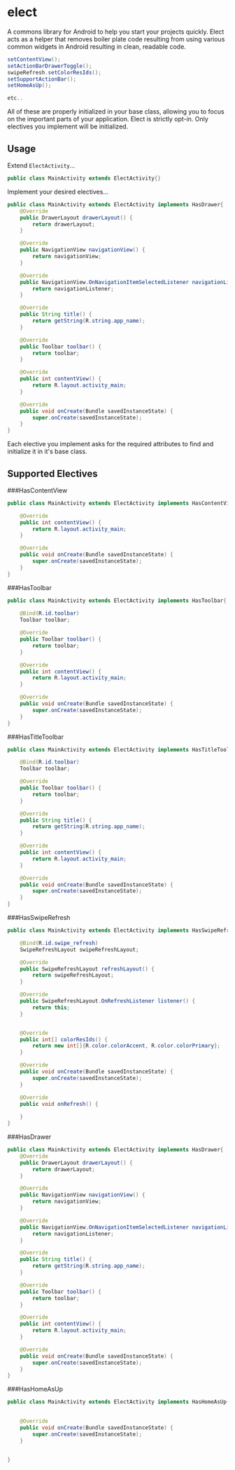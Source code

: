 # elect
A commons library for Android to help you start your projects quickly. 
Elect acts as a helper that removes boiler plate code resulting from using various common widgets in Android resulting in clean, readable code.

```java
setContentView();
setActionBarDrawerToggle(); 
swipeRefresh.setColorResIds();
setSupportActionBar();
setHomeAsUp();

etc..
```
All of these are properly initialized in your base class, allowing you to focus on the important parts of your application. Elect is strictly opt-in. Only electives you implement will be initialized.

## Usage

Extend `ElectActivity`...
```java
public class MainActivity extends ElectActivity{}
```

Implement your desired electives...
```java
public class MainActivity extends ElectActivity implements HasDrawer{
    @Override
    public DrawerLayout drawerLayout() {
        return drawerLayout;
    }

    @Override
    public NavigationView navigationView() {
        return navigationView;
    }

    @Override
    public NavigationView.OnNavigationItemSelectedListener navigationListener() {
        return navigationListener;
    }

    @Override
    public String title() {
        return getString(R.string.app_name);
    }

    @Override
    public Toolbar toolbar() {
        return toolbar;
    }

    @Override
    public int contentView() {
        return R.layout.activity_main;
    }

    @Override
    public void onCreate(Bundle savedInstanceState) {
        super.onCreate(savedInstanceState);
    }
}
```
Each elective you implement asks for the required attributes to find and initialize it in it's base class.


## Supported Electives

###HasContentView
```java
public class MainActivity extends ElectActivity implements HasContentView{

    @Override
    public int contentView() {
        return R.layout.activity_main;
    }

    @Override
    public void onCreate(Bundle savedInstanceState) {
        super.onCreate(savedInstanceState);
    }
}
```

###HasToolbar
```java
public class MainActivity extends ElectActivity implements HasToolbar{
    
    @Bind(R.id.toolbar)
    Toolbar toolbar;

    @Override
    public Toolbar toolbar() {
        return toolbar;
    }

    @Override
    public int contentView() {
        return R.layout.activity_main;
    }

    @Override
    public void onCreate(Bundle savedInstanceState) {
        super.onCreate(savedInstanceState);
    }
}
```
###HasTitleToolbar
```java
public class MainActivity extends ElectActivity implements HasTitleToolbar{

    @Bind(R.id.toolbar)
    Toolbar toolbar;

    @Override
    public Toolbar toolbar() {
        return toolbar;
    }

    @Override
    public String title() {
        return getString(R.string.app_name);
    }

    @Override
    public int contentView() {
        return R.layout.activity_main;
    }

    @Override
    public void onCreate(Bundle savedInstanceState) {
        super.onCreate(savedInstanceState);
    }
}
```
###HasSwipeRefresh
```java
public class MainActivity extends ElectActivity implements HasSwipeRefresh, SwipeRefreshLayout.OnRefreshListener{

    @Bind(R.id.swipe_refresh)
    SwipeRefreshLayout swipeRefreshLayout;

    @Override
    public SwipeRefreshLayout refreshLayout() {
        return swipeRefreshLayout;
    }

    @Override
    public SwipeRefreshLayout.OnRefreshListener listener() {
        return this;
    }


    @Override
    public int[] colorResIds() {
        return new int[]{R.color.colorAccent, R.color.colorPrimary};
    }

    @Override
    public void onCreate(Bundle savedInstanceState) {
        super.onCreate(savedInstanceState);
    }

    @Override
    public void onRefresh() {
        
    }
}
```
###HasDrawer
```java
public class MainActivity extends ElectActivity implements HasDrawer{
    @Override
    public DrawerLayout drawerLayout() {
        return drawerLayout;
    }

    @Override
    public NavigationView navigationView() {
        return navigationView;
    }

    @Override
    public NavigationView.OnNavigationItemSelectedListener navigationListener() {
        return navigationListener;
    }

    @Override
    public String title() {
        return getString(R.string.app_name);
    }

    @Override
    public Toolbar toolbar() {
        return toolbar;
    }

    @Override
    public int contentView() {
        return R.layout.activity_main;
    }

    @Override
    public void onCreate(Bundle savedInstanceState) {
        super.onCreate(savedInstanceState);
    }
}
```
###HasHomeAsUp
```java
public class MainActivity extends ElectActivity implements HasHomeAsUp{
    

    @Override
    public void onCreate(Bundle savedInstanceState) {
        super.onCreate(savedInstanceState);
    }


}
```
